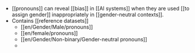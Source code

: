 - [[pronouns]] can reveal [[bias]] in [[AI systems]] when they are used [[to assign gender]] inappropriately in [[gender-neutral contexts]].
- Contains [[reference datasets]]
	- [[en/Gender/Male/pronouns]]
	- [[en/female/pronouns]]
	- [[en/Gender/Non-binary/Gender-neutral pronouns]]
	-
